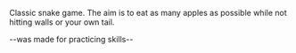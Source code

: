 Classic snake game. 
The aim is to eat as many apples as possible while not hitting walls or your own tail.

--was made for practicing skills--
